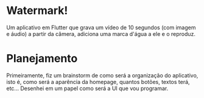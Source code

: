 # Watermark!
Um aplicativo em Flutter que grava um vídeo de 10 segundos (com imagem e áudio) a partir da câmera, adiciona uma marca d'água a ele e o reproduz.

# Planejamento
Primeiramente, fiz um brainstorm de como será a organização do aplicativo, isto é, como será a aparência da homepage, quantos botões, textos terá, etc... Desenhei em um papel como será a UI que vou programar.
